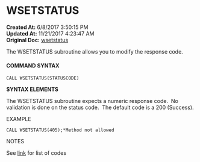# WSETSTATUS

**Created At:** 6/8/2017 3:50:15 PM  
**Updated At:** 11/21/2017 4:23:47 AM  
**Original Doc:** [wsetstatus](https://docs.jbase.com/34473-docs/wsetstatus)  


The WSETSTATUS subroutine allows you to modify the response code.

#### **COMMAND SYNTAX**

```
CALL WSETSTATUS(STATUSCODE)
```

**SYNTAX ELEMENTS**

The WSETSTATUS subroutine expects a numeric response code.  No validation is done on the status code.  The default code is a 200 (Success).

EXAMPLE

```
CALL WSETSTATUS(405);*Method not allowed
```

NOTES

See [link](https://en.wikipedia.org/wiki/List_of_HTTP_status_codes) for list of codes
